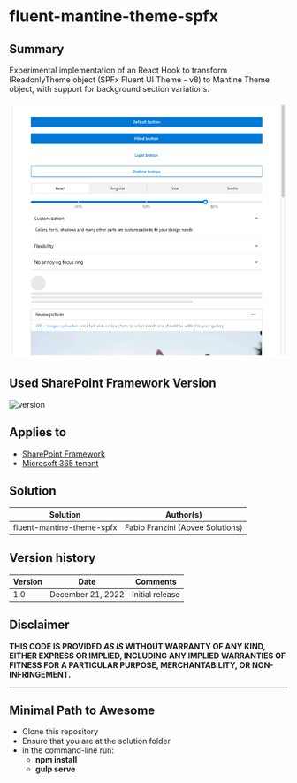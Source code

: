 # fluent-mantine-theme-spfx

## Summary

Experimental implementation of an React Hook to transform IReadonlyTheme object (SPFx Fluent UI Theme - v8) to Mantine Theme object, with support for background section variations.

![Example](./assets/MantineThemeFromFluentTheme.png)

## Used SharePoint Framework Version

![version](https://img.shields.io/badge/version-1.16.1-green.svg)

## Applies to

- [SharePoint Framework](https://aka.ms/spfx)
- [Microsoft 365 tenant](https://docs.microsoft.com/en-us/sharepoint/dev/spfx/set-up-your-developer-tenant)

## Solution

| Solution    | Author(s)                                               |
| ----------- | ------------------------------------------------------- |
| fluent-mantine-theme-spfx | Fabio Franzini (Apvee Solutions) |

## Version history

| Version | Date             | Comments        |
| ------- | ---------------- | --------------- |
| 1.0     | December 21, 2022 | Initial release |

## Disclaimer

**THIS CODE IS PROVIDED _AS IS_ WITHOUT WARRANTY OF ANY KIND, EITHER EXPRESS OR IMPLIED, INCLUDING ANY IMPLIED WARRANTIES OF FITNESS FOR A PARTICULAR PURPOSE, MERCHANTABILITY, OR NON-INFRINGEMENT.**

---

## Minimal Path to Awesome

- Clone this repository
- Ensure that you are at the solution folder
- in the command-line run:
  - **npm install**
  - **gulp serve**